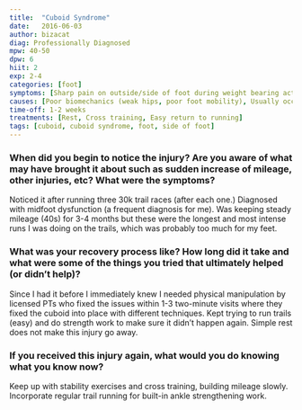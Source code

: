 ```yaml
---
title:  "Cuboid Syndrome"
date:   2016-06-03
author: bizacat
diag: Professionally Diagnosed
mpw: 40-50
dpw: 6
hiit: 2
exp: 2-4
categories: [foot]
symptoms: [Sharp pain on outside/side of foot during weight bearing activities (including walking)]
causes: [Poor biomechanics (weak hips, poor foot mobility), Usually occurs during a race (heavy mileage or intensity load)]
time-off: 1-2 weeks
treatments: [Rest, Cross training, Easy return to running]
tags: [cuboid, cuboid syndrome, foot, side of foot]
---
```

  
### When did you begin to notice the injury? Are you aware of what may have brought it about such as sudden increase of mileage, other injuries, etc? What were the symptoms?

Noticed it after running three 30k trail races (after each one.) Diagnosed with midfoot dysfunction (a frequent diagnosis for me). Was keeping steady mileage (40s) for 3-4 months but these were the longest and most intense runs I was doing on the trails, which was probably too much for my feet.

### What was your recovery process like? How long did it take and what were some of the things you tried that ultimately helped (or didn’t help)?

Since I had it before I immediately knew I needed physical manipulation by licensed PTs who fixed the issues within 1-3 two-minute visits where they fixed the cuboid into place with different techniques. Kept trying to run trails (easy) and do strength work to make sure it didn’t happen again. Simple rest does not make this injury go away.

### If you received this injury again, what would you do knowing what you know now?

Keep up with stability exercises and cross training, building mileage slowly.  Incorporate regular trail running for built-in ankle strengthening work.

